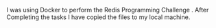 I was using Docker to perform the Redis Programming Challenge . After Completing the tasks I have copied the files to my local machine.
